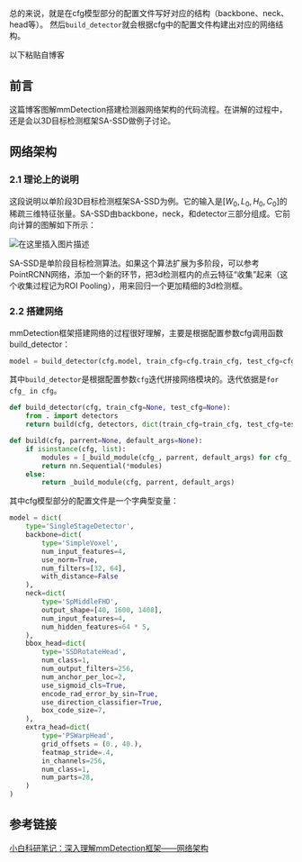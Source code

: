 总的来说，就是在cfg模型部分的配置文件写好对应的结构（backbone、neck、head等）。
然后`build_detector`就会根据cfg中的配置文件构建出对应的网络结构。

以下粘贴自博客



## 前言

这篇博客图解mmDetection搭建检测器网络架构的代码流程。在讲解的过程中，还是会以3D目标检测框架SA-SSD做例子讨论。

## 网络架构

### 2.1 理论上的说明

这段说明以单阶段3D目标检测框架SA-SSD为例。它的输入是$[W_0,L_0,H_0,C_0]$的稀疏三维特征张量。SA-SSD由backbone，neck，和detector三部分组成。它前向计算的图解如下所示：

![在这里插入图片描述](https://img-blog.csdnimg.cn/20200605163243137.png?x-oss-process=image/watermark,type_ZmFuZ3poZW5naGVpdGk,shadow_10,text_aHR0cHM6Ly9ibG9nLmNzZG4ubmV0L3FxXzM5NzMyNjg0,size_16,color_FFFFFF,t_70#pic_center)

SA-SSD是单阶段目标检测算法。如果这个算法扩展为多阶段，可以参考PointRCNN网络，添加一个新的环节，把3d检测框内的点云特征“收集”起来（这个收集过程记为ROI Pooling），用来回归一个更加精细的3d检测框。

### 2.2 搭建网络

mmDetection框架搭建网络的过程很好理解，主要是根据配置参数cfg调用函数build_detector：

```python
model = build_detector(cfg.model, train_cfg=cfg.train_cfg, test_cfg=cfg.test_cfg)
```

其中`build_detector`是根据配置参数`cfg`迭代拼接网络模块的。迭代依据是`for cfg_ in cfg`。

```python
def build_detector(cfg, train_cfg=None, test_cfg=None):
    from . import detectors
    return build(cfg, detectors, dict(train_cfg=train_cfg, test_cfg=test_cfg))

def build(cfg, parrent=None, default_args=None):
    if isinstance(cfg, list):
        modules = [_build_module(cfg_, parrent, default_args) for cfg_ in cfg]
        return nn.Sequential(*modules)
    else:
        return _build_module(cfg, parrent, default_args)

```

其中cfg模型部分的配置文件是一个字典型变量：

```python
model = dict(
    type='SingleStageDetector',
    backbone=dict(
        type='SimpleVoxel',
        num_input_features=4,
        use_norm=True,
        num_filters=[32, 64],
        with_distance=False
    ),
    neck=dict(
        type='SpMiddleFHD',
        output_shape=[40, 1600, 1408],
        num_input_features=4,
        num_hidden_features=64 * 5,
    ),
    bbox_head=dict(
        type='SSDRotateHead',
        num_class=1,
        num_output_filters=256,
        num_anchor_per_loc=2,
        use_sigmoid_cls=True,
        encode_rad_error_by_sin=True,
        use_direction_classifier=True,
        box_code_size=7,
    ),
    extra_head=dict(
        type='PSWarpHead',
        grid_offsets = (0., 40.),
        featmap_stride=.4,
        in_channels=256,
        num_class=1,
        num_parts=28,
    )
)
```

## 参考链接

[小白科研笔记：深入理解mmDetection框架——网络架构](https://blog.csdn.net/qq_39732684/article/details/106564182)

